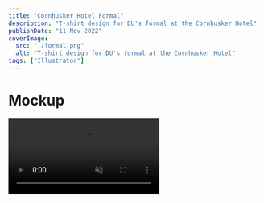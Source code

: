 ```yaml
---
title: "Cornhusker Hotel Formal"
description: "T-shirt design for DU's formal at the Cornhusker Hotel"
publishDate: "11 Nov 2022"
coverImage:
  src: "./formal.png"
  alt: "T-shirt design for DU's formal at the Cornhusker Hotel"
tags: ["Illustrator"]
---
```


# Mockup
<div class="w-full">
<video class="mx-auto" autoplay loop muted playsinline>
  <source src="https://f004.backblazeb2.com/file/payne-portfolio/formal.mp4" type="video/mp4" />
  Your browser does not support the video tag.
</video>
</div>
